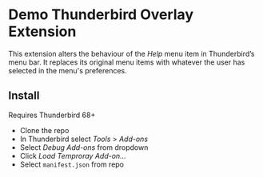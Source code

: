 # Demo Thunderbird Overlay Extension

This extension alters the behaviour of the _Help_ menu item in Thunderbird’s menu bar. It replaces its original menu items with whatever the user has selected in the menu's preferences.

## Install

Requires Thunderbird 68+

- Clone the repo
- In Thunderbird select _Tools_ > _Add-ons_
- Select _Debug Add-ons_ from dropdown
- Click _Load Temproray Add-on..._
- Select `manifest.json` from repo
